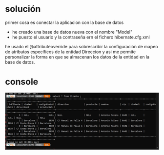 # solución
primer cosa es conectar la aplicacion con la base de datos
- he creado una base de datos nueva con el nombre "Model"
- he puesto el usuario y la contraseña ern el fichero hibernate.cfg.xml


he usado el @attributeoverride para  sobrescribir la configuración de mapeo de atributos específicos  de la entidad Direccion y asi me permite personalizar la forma en que se almacenan los datos de la entidad en la base de datos.


# console


![plot](console_screenshot.jpg)
